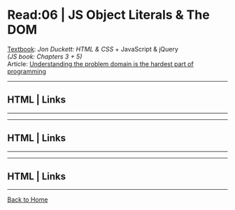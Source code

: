 # Read:06 \| JS Object Literals & The DOM
[Textbook](https://www.amazon.com/dp/1118907442/ref=cm_sw_em_r_mt_dp_U_X77.EbAN2ACE2): _Jon Duckett: HTML & CSS_ + JavaScript & jQuery  
*(JS book: Chapters 3 + 5)*  
Article: [Understanding the problem domain is the hardest part of programming](https://simpleprogrammer.com/understanding-the-problem-domain-is-the-hardest-part-of-programming)

---
## HTML | Links
---


---
## HTML | Links
---


---
## HTML | Links
---


[Back to Home](README.md)